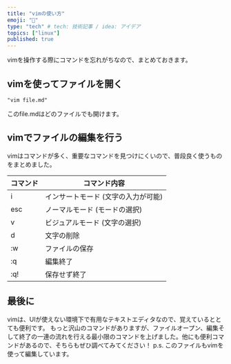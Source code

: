 ```yaml
---
title: "vimの使い方"
emoji: "🐚"
type: "tech" # tech: 技術記事 / idea: アイデア
topics: ["linux"]
published: true
---
```


vimを操作する際にコマンドを忘れがちなので、まとめておきます。

## vimを使ってファイルを開く
```
"vim file.md"
```
このfile.mdはどのファイルでも開けます。

## vimでファイルの編集を行う
vimはコマンドが多く、重要なコマンドを見つけにくいので、普段良く使うものをまとめました。

|コマンド    | コマンド内容| 
| ------------- | ---------- |
| i | インサートモード (文字の入力が可能) |
| esc | ノーマルモード (モードの選択) |
| v | ビジュアルモード (文字の選択)|
| d | 文字の削除 |
| :w | ファイルの保存 |
| :q | 編集終了 |
| :q! | 保存せず終了 |

## 最後に
vimは、UIが使えない環境下で有用なテキストエディタなので、覚えているととても便利です。
もっと沢山のコマンドがありますが、ファイルオープン、編集そして終了の一連の流れを行える最小限のコマンドを上げました。他にも便利コマンドがあるので、そちらもぜひ調べてみてください！
p.s. このファイルもvimを使って編集しています。
